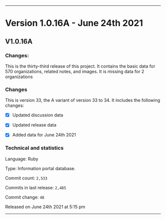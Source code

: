 ***

# Version 1.0.16A - June 24th 2021

## V1.0.16A

### Changes:

This is the thirty-third release of this project. It contains the basic data for 570 organizations, <!-- (fork count minus 2) !--> related notes, and images. It is missing data for 2 organizations

### Changes

This is version 33, the A variant of version 33 to 34. It includes the following changes:

- [x] Updated discussion data

- [x] Updated release data

- [x] Added data for June 24th 2021

<!-- - [x] Added 2 note files !-->

### Technical and statistics

Language: Ruby

Type: Information portal database.

Commit count: `2,533`

Commits in last release: `2,485`

Commit change: `48`

Released on June 24th 2021 at 5:15 pm

***
